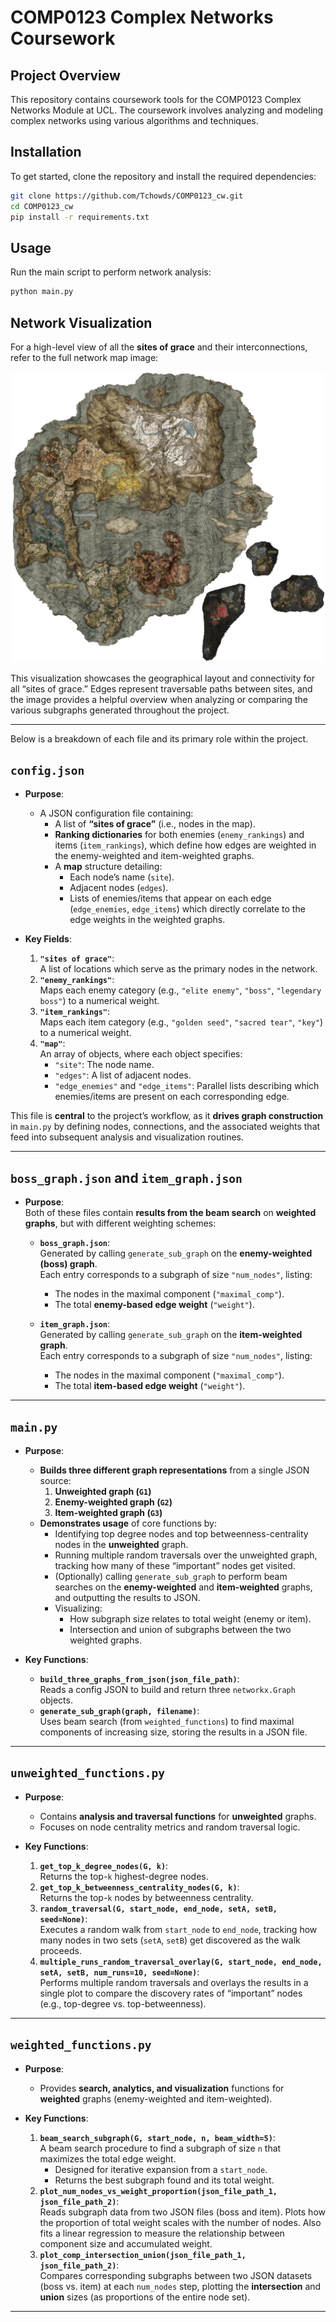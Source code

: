 # COMP0123 Complex Networks Coursework

## Project Overview

This repository contains coursework tools for the COMP0123 Complex Networks Module at UCL. The coursework involves analyzing and modeling complex networks using various algorithms and techniques.


## Installation

To get started, clone the repository and install the required dependencies:

```bash
git clone https://github.com/Tchowds/COMP0123_cw.git
cd COMP0123_cw
pip install -r requirements.txt
```

## Usage

Run the main script to perform network analysis:

```bash
python main.py
```

## Network Visualization

For a high-level view of all the **sites of grace** and their interconnections, refer to the full network map image:

![Full Map of the Network](images/full_map.jpg)

This visualization showcases the geographical layout and connectivity for all “sites of grace.” Edges represent traversable paths between sites, and the image provides a helpful overview when analyzing or comparing the various subgraphs generated throughout the project.

---

Below is a breakdown of each file and its primary role within the project.

## `config.json`

- **Purpose**:  
  - A JSON configuration file containing:
    - A list of **“sites of grace”** (i.e., nodes in the map).
    - **Ranking dictionaries** for both enemies (`enemy_rankings`) and items (`item_rankings`), which define how edges are weighted in the enemy-weighted and item-weighted graphs.
    - A **map** structure detailing:
      - Each node’s name (`site`).
      - Adjacent nodes (`edges`).
      - Lists of enemies/items that appear on each edge (`edge_enemies`, `edge_items`) which directly correlate to the edge weights in the weighted graphs.

- **Key Fields**:
  1. **`"sites of grace"`**:  
     A list of locations which serve as the primary nodes in the network.
  2. **`"enemy_rankings"`**:  
     Maps each enemy category (e.g., `"elite enemy"`, `"boss"`, `"legendary boss"`) to a numerical weight.
  3. **`"item_rankings"`**:  
     Maps each item category (e.g., `"golden seed"`, `"sacred tear"`, `"key"`) to a numerical weight.
  4. **`"map"`**:  
     An array of objects, where each object specifies:
     - `"site"`: The node name.
     - `"edges"`: A list of adjacent nodes.
     - `"edge_enemies"` and `"edge_items"`: Parallel lists describing which enemies/items are present on each corresponding edge.

This file is **central** to the project’s workflow, as it **drives graph construction** in `main.py` by defining nodes, connections, and the associated weights that feed into subsequent analysis and visualization routines.

---

## `boss_graph.json` and `item_graph.json`

- **Purpose**:  
  Both of these files contain **results from the beam search** on **weighted graphs**, but with different weighting schemes:

  - **`boss_graph.json`**:  
    Generated by calling `generate_sub_graph` on the **enemy-weighted (boss) graph**.  
    Each entry corresponds to a subgraph of size `"num_nodes"`, listing:
    - The nodes in the maximal component (`"maximal_comp"`).
    - The total **enemy-based edge weight** (`"weight"`).

  - **`item_graph.json`**:  
    Generated by calling `generate_sub_graph` on the **item-weighted graph**.  
    Each entry corresponds to a subgraph of size `"num_nodes"`, listing:
    - The nodes in the maximal component (`"maximal_comp"`).
    - The total **item-based edge weight** (`"weight"`).


---

## `main.py`
- **Purpose**:  
  - **Builds three different graph representations** from a single JSON source:
    1. **Unweighted graph (`G1`)**  
    2. **Enemy-weighted graph (`G2`)**  
    3. **Item-weighted graph (`G3`)**  
  - **Demonstrates usage** of core functions by:
    - Identifying top degree nodes and top betweenness-centrality nodes in the **unweighted** graph.
    - Running multiple random traversals over the unweighted graph, tracking how many of these “important” nodes get visited.
    - (Optionally) calling `generate_sub_graph` to perform beam searches on the **enemy-weighted** and **item-weighted** graphs, and outputting the results to JSON.
    - Visualizing:
      - How subgraph size relates to total weight (enemy or item).  
      - Intersection and union of subgraphs between the two weighted graphs.

- **Key Functions**:
  - **`build_three_graphs_from_json(json_file_path)`**:  
    Reads a config JSON to build and return three `networkx.Graph` objects.  
  - **`generate_sub_graph(graph, filename)`**:  
    Uses beam search (from `weighted_functions`) to find maximal components of increasing size, storing the results in a JSON file.  

---

## `unweighted_functions.py`
- **Purpose**:  
  - Contains **analysis and traversal functions** for **unweighted** graphs.
  - Focuses on node centrality metrics and random traversal logic.

- **Key Functions**:
  1. **`get_top_k_degree_nodes(G, k)`**:  
     Returns the top-`k` highest-degree nodes.  
  2. **`get_top_k_betweenness_centrality_nodes(G, k)`**:  
     Returns the top-`k` nodes by betweenness centrality.  
  3. **`random_traversal(G, start_node, end_node, setA, setB, seed=None)`**:  
     Executes a random walk from `start_node` to `end_node`, tracking how many nodes in two sets (`setA`, `setB`) get discovered as the walk proceeds.  
  4. **`multiple_runs_random_traversal_overlay(G, start_node, end_node, setA, setB, num_runs=10, seed=None)`**:  
     Performs multiple random traversals and overlays the results in a single plot to compare the discovery rates of “important” nodes (e.g., top-degree vs. top-betweenness).  

---

## `weighted_functions.py`
- **Purpose**:  
  - Provides **search, analytics, and visualization** functions for **weighted** graphs (enemy-weighted and item-weighted).

- **Key Functions**:
  1. **`beam_search_subgraph(G, start_node, n, beam_width=5)`**:  
     A beam search procedure to find a subgraph of size `n` that maximizes the total edge weight.  
     - Designed for iterative expansion from a `start_node`.  
     - Returns the best subgraph found and its total weight.  
  2. **`plot_num_nodes_vs_weight_proportion(json_file_path_1, json_file_path_2)`**:  
     Reads subgraph data from two JSON files (boss and item). Plots how the proportion of total weight scales with the number of nodes. Also fits a linear regression to measure the relationship between component size and accumulated weight.  
  3. **`plot_comp_intersection_union(json_file_path_1, json_file_path_2)`**:  
     Compares corresponding subgraphs between two JSON datasets (boss vs. item) at each `num_nodes` step, plotting the **intersection** and **union** sizes (as proportions of the entire node set).

---



